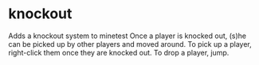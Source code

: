 # knockout
Adds a knockout system to minetest
Once a player is knocked out, (s)he can be picked up by other players and moved around.
To pick up a player, right-click them once they are knocked out.
To drop a player, jump.
